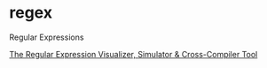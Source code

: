 regex
=====

Regular Expressions

[The Regular Expression Visualizer, Simulator & Cross-Compiler Tool](https://blog.robertelder.org/regular-expression-visualizer/)

